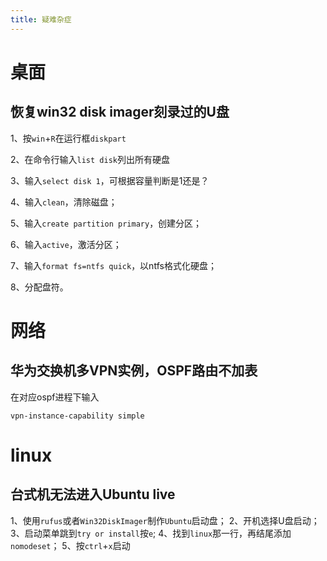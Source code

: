 ```yaml
---
title: 疑难杂症
---
```

# 桌面
## 恢复win32 disk imager刻录过的U盘

1、按`win`+`R`在运行框`diskpart`

2、在命令行输入`list disk`列出所有硬盘

3、输入`select disk 1`，可根据容量判断是1还是？

4、输入`clean`，清除磁盘；

5、输入`create partition primary`，创建分区；

6、输入`active`，激活分区；

7、输入`format fs=ntfs quick`，以ntfs格式化硬盘；

8、分配盘符。
# 网络
## 华为交换机多VPN实例，OSPF路由不加表
在对应ospf进程下输入
```
vpn-instance-capability simple
```
# linux
## 台式机无法进入Ubuntu live
1、使用`rufus`或者`Win32DiskImager`制作`Ubuntu`启动盘；
2、开机选择U盘启动；
3、启动菜单跳到`try or install`按`e`;
4、找到`linux`那一行，再结尾添加`nomodeset`；
5、按`ctrl`+`x`启动
